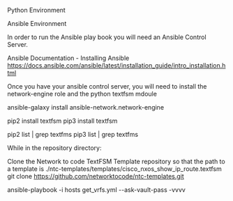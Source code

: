 
Python Environment



Ansible Environment

In order to run the Ansible play book you will need an Ansible Control Server.

Ansible Documentation - Installing Ansible
https://docs.ansible.com/ansible/latest/installation_guide/intro_installation.html

Once you have your ansible control server, you will need to install the network-engine role and the python textfsm mdoule

ansible-galaxy install ansible-network.network-engine

pip2 install textfsm
pip3 install textfsm

pip2 list | grep textfms
pip3 list | grep textfms

While in the repository directory:

Clone the Network to code TextFSM Template repository so that the path to a template is
./ntc-templates/templates/cisco_nxos_show_ip_route.textfsm
git clone https://github.com/networktocode/ntc-templates.git


ansible-playbook -i hosts get_vrfs.yml --ask-vault-pass -vvvv
